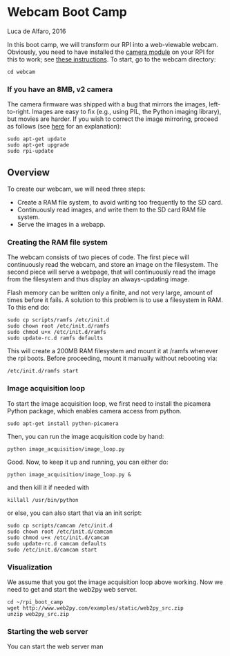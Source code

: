 # Webcam Boot Camp
Luca de Alfaro, 2016
 
In this boot camp, we will transform our RPI into a web-viewable webcam. Obviously, you need to have installed the [camera module](https://www.raspberrypi.org/products/camera-module/) on your RPI for this to work; see [these instructions](https://www.raspberrypi.org/help/camera-module-setup/). To start, go to the webcam directory:

    cd webcam

### If you have an 8MB, v2 camera

The camera firmware was shipped with a bug that mirrors the images, left-to-right. Images are easy to fix (e.g., using PIL, the Python imaging library), but movies are harder. If you wish to correct the image mirroring, proceed as follows (see [here](https://www.raspberrypi.org/forums/viewtopic.php?f=43&t=145980) for an explanation):

    sudo apt-get update
    sudo apt-get upgrade
    sudo rpi-update

## Overview

To create our webcam, we will need three steps:

- Create a RAM file system, to avoid writing too frequently to the SD card. 
- Continuously read images, and write them to the SD card RAM file system.
- Serve the images in a webapp.

### Creating the RAM file system

The webcam consists of two pieces of code.  The first piece will continuously read the webcam, and store an image on the filesystem.  The second piece will serve a webpage, that will continuously read the image from the filesystem and thus display an always-updating image. 

Flash memory can be written only a finite, and not very large, amount of times before it fails. A solution to this problem is to use a filesystem in RAM.  To this end do:

    sudo cp scripts/ramfs /etc/init.d
    sudo chown root /etc/init.d/ramfs
    sudo chmod u+x /etc/init.d/ramfs
    sudo update-rc.d ramfs defaults
    
This will create a 200MB RAM filesystem and mount it at /ramfs whenever the rpi boots. Before proceeding, mount it manually without rebooting via:

    /etc/init.d/ramfs start
    
### Image acquisition loop    

To start the image acquisition loop, we first need to install the picamera Python package, which enables camera access from python. 

    sudo apt-get install python-picamera
    
Then, you can run the image acquisition code by hand:

    python image_acquisition/image_loop.py
    
Good.  Now, to keep it up and running, you can either do:

    python image_acquisition/image_loop.py &
    
and then kill it if needed with

    killall /usr/bin/python
    
or else, you can also start that via an init script:

    sudo cp scripts/camcam /etc/init.d
    sudo chown root /etc/init.d/camcam
    sudo chmod u+x /etc/init.d/camcam
    sudo update-rc.d camcam defaults
    sudo /etc/init.d/camcam start
    
### Visualization

We assume that you got the image acquisition loop above working. 
Now we need to get and start the web2py web server. 

    cd ~/rpi_boot_camp
    wget http://www.web2py.com/examples/static/web2py_src.zip
    unzip web2py_src.zip


 

 
### Starting the web server

You can start the web server man
